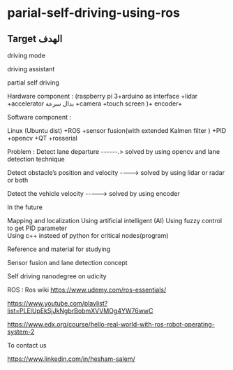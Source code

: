 # parial-self-driving-using-ros

## Target الهدف

driving mode  

driving assistant 

partial self driving 


Hardware component :
(raspberry pi 3+arduino as interface +lidar +accelerator بدال سرعة +camera +touch screen )+ encoder+

Software component :

Linux (Ubuntu dist) +ROS +sensor fusion(with extended Kalmen filter ) +PID +opencv +QT +rosserial 


Problem : 
Detect lane departure ------.> solved by using opencv and lane detection technique

Detect obstacle’s position and velocity ----> solved by using lidar or radar or both 

Detect  the vehicle velocity -----> solved by using encoder 

In the future 

Mapping and localization 
Using artificial intelligent (AI)
Using fuzzy control to get PID parameter  
Using c++ insteed of python for critical nodes(program)








Reference and material for studying


Sensor fusion and lane detection concept

Self driving nanodegree  on udicity 


ROS :
 Ros wiki
https://www.udemy.com/ros-essentials/


https://www.youtube.com/playlist?list=PLElUpEkSjJkNgbrBobmXVVMOg4YW76wwC


https://www.edx.org/course/hello-real-world-with-ros-robot-operating-system-2




To contact us 

https://www.linkedin.com/in/hesham-salem/
